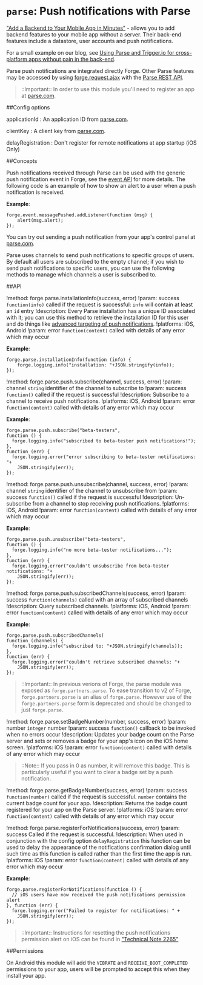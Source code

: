 ``parse``: Push notifications with Parse
====================================

["Add a Backend to Your Mobile App in Minutes"](https://parse.com/) - allows you to add backend features to
your mobile app without a server. Their back-end features include a datastore, user accounts and push notifications.

For a small example on our blog, see [Using Parse and Trigger.io for cross-platform apps without pain in the
back-end](http://trigger.io/cross-platform-application-development-blog/2012/03/23/using-parse-and-trigger-io-for-cross-platform-apps-without-pain-in-the-back-end/).

Parse push notifications are integrated directly Forge. Other Parse features may be accessed by using [forge.request.ajax](/modules/request/current/docs/index.html#forgerequestajaxoptions) with the [Parse REST API](https://parse.com/docs/rest).

> ::Important:: In order to use this module you'll need to register an app at [parse.com](https://parse.com/).

##Config options

applicationId
:   An application ID from [parse.com](https://parse.com/).

clientKey
:   A client key from [parse.com](https://parse.com/).

delayRegistration
:	Don't register for remote notifications at app startup (iOS Only)

##Concepts

Push notifications received through Parse can be used with the generic
push notification event in Forge, see the [event API](/docs/current/api/core/event.html) for
more details. The following code is an example of how to show an alert
to a user when a push notification is received.

**Example**:

    forge.event.messagePushed.addListener(function (msg) {
        alert(msg.alert);
    });

You can try out sending a push notification from your app's control
panel at [parse.com](https://parse.com).

Parse uses channels to send push notifications to specific groups of
users. By default all users are subscribed to the empty channel; if you
wish to send push notifications to specific users, you can use the
following methods to manage which channels a user is subscribed to.

##API

!method: forge.parse.installationInfo(success, error)
!param: success `function(info)` called if the request is successful: ``info`` will contain at least an ``id`` entry
!description: Every Parse installation has a unique ID associated with it; you can use this method to retrieve the installation ID for this user and do things like [advanced targeting of push notifications](https://parse.com/docs/push_guide#sending-queries/REST).
!platforms: iOS, Android
!param: error `function(content)` called with details of any error which may occur

**Example**:

    forge.parse.installationInfo(function (info) {
        forge.logging.info("installation: "+JSON.stringify(info));
    });

!method: forge.parse.push.subscribe(channel, success, error)
!param: channel `string` identifier of the channel to subscribe to
!param: success `function()` called if the request is successful
!description: Subscribe to a channel to receive push notifications.
!platforms: iOS, Android
!param: error `function(content)` called with details of any error which may occur

**Example**:

    forge.parse.push.subscribe("beta-testers",
    function () {
      forge.logging.info("subscribed to beta-tester push notifications!");
    },
    function (err) {
      forge.logging.error("error subscribing to beta-tester notifications: "+
        JSON.stringify(err));
    });

!method: forge.parse.push.unsubscribe(channel, success, error)
!param: channel `string` identifier of the channel to unsubscribe from
!param: success `function()` called if the request is successful
!description: Un-subscribe from a channel to stop receiving push notifications.
!platforms: iOS, Android
!param: error `function(content)` called with details of any error which may occur

**Example**:

    forge.parse.push.unsubscribe("beta-testers",
    function () {
      forge.logging.info("no more beta-tester notifications...");
    },
    function (err) {
      forge.logging.error("couldn't unsubscribe from beta-tester notifications: "+
        JSON.stringify(err));
    });

!method: forge.parse.push.subscribedChannels(success, error)
!param: success `function(channels)` called with an array of subscribed channels
!description: Query subscribed channels.
!platforms: iOS, Android
!param: error `function(content)` called with details of any error which may occur

**Example**:

    forge.parse.push.subscribedChannels(
    function (channels) {
      forge.logging.info("subscribed to: "+JSON.stringify(channels));
    },
    function (err) {
      forge.logging.error("couldn't retrieve subscribed channels: "+
        JSON.stringify(err));
    });

> ::Important:: In previous verions of Forge, the parse module was exposed as ``forge.partners.parse``.
To ease transition to v2 of Forge, ``forge.partners.parse`` is an alias of ``forge.parse``. However use of 
the ``forge.partners.parse`` form is deprecated and should be changed to just ``forge.parse``.

!method: forge.parse.setBadgeNumber(number, success, error)
!param: number `integer` number
!param: success `function()` callback to be invoked when no errors occur
!description: Updates your badge count on the Parse server and sets or removes a badge for your app's icon on the iOS home screen.
!platforms: iOS
!param: error `function(content)` called with details of any error which may occur

> ::Note:: If you pass in 0 as number, it will remove this badge. This is
particularly useful if you want to clear a badge set by a push
notification.

!method: forge.parse.getBadgeNumber(success, error)
!param: success `function(number)` called if the request is successful. ``number`` contains the current badge count for your app.
!description: Returns the badge count registered for your app on the Parse server.
!platforms: iOS
!param: error `function(content)` called with details of any error which may occur

!method: forge.parse.registerForNotifications(success, error)
!param: success Called if the request is successful. 
!description: When used in conjunction with the config option `delayRegistration` this function can be used to delay the appearance of the notifications confirmation dialog until such time as this function is called rather than the first time the app is run.
!platforms: iOS
!param: error `function(content)` called with details of any error which may occur

**Example**:

	forge.parse.registerForNotifications(function () {
	  // iOS users have now received the push notifications permission alert
	}, function (err) {
	  forge.logging.error("Failed to register for notifications: " +
		JSON.stringify(err));
	});

> ::Important:: Instructions for resetting the push notifications permission alert on iOS can be found in ["Technical Note 2265"](https://developer.apple.com/library/ios/technotes/tn2265/_index.html)

##Permissions

On Android this module will add the ``VIBRATE`` and
``RECEIVE_BOOT_COMPLETED`` permissions to your app, users will be
prompted to accept this when they install your app.
